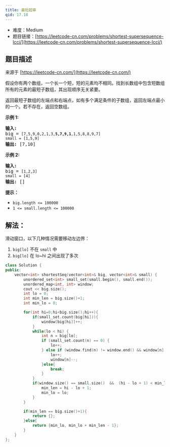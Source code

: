 ```yaml
---
title: 最短超串
qid: 17.18
---
```



- 难度：Medium
- 题目链接：[https://leetcode-cn.com/problems/shortest-supersequence-lcci/](https://leetcode-cn.com/problems/shortest-supersequence-lcci/)


## 题目描述

来源于 [https://leetcode-cn.com/](https://leetcode-cn.com/)

<p>假设你有两个数组，一个长一个短，短的元素均不相同。找到长数组中包含短数组所有的元素的最短子数组，其出现顺序无关紧要。</p>

<p>返回最短子数组的左端点和右端点，如有多个满足条件的子数组，返回左端点最小的一个。若不存在，返回空数组。</p>

<p><strong>示例 1:</strong></p>

<pre><strong>输入:</strong>
big = <code>[7,5,9,0,2,1,3,<strong>5,7,9,1</strong>,1,5,8,8,9,7]
small = [1,5,9]</code>
<strong>输出: </strong>[7,10]</pre>

<p><strong>示例 2:</strong></p>

<pre><strong>输入:</strong>
big = <code>[1,2,3]
small = [4]</code>
<strong>输出: </strong>[]</pre>

<p><strong>提示：</strong></p>

<ul>
	<li><code>big.length&nbsp;&lt;= 100000</code></li>
	<li><code>1 &lt;= small.length&nbsp;&lt;= 100000</code></li>
</ul>


## 解法：

滑动窗口，以下几种情况需要移动左边界：

1. `big[lo]` 不在 `small` 中
2. `big[lo]` 在 lo~hi 之间出现了多次

```c++
class Solution {
public:
    vector<int> shortestSeq(vector<int>& big, vector<int>& small) {
        unordered_set<int> small_set(small.begin(), small.end());
        unordered_map<int, int> window;
        cout << big.size();
        int lo = 0;
        int min_len = big.size()+1;
        int min_lo = 0;

        for(int hi=0;hi<big.size();hi++){
            if(small_set.count(big[hi])){
                window[big[hi]]++;
            }
            while(lo < hi) {
                int n = big[lo];
                if (small_set.count(n) == 0) {
                    lo++;
                } else if (window.find(n) != window.end() && window[n] > 1) {
                    lo++;
                    window[n]--;
                }else{
                    break;
                }
            }
            if(window.size() == small.size()  &&  (hi - lo + 1) < min_len){
                min_len = hi - lo + 1;
                min_lo = lo;
            }
        }

        if(min_len == big.size()+1){
            return {};
        }else{
            return {min_lo, min_lo + min_len - 1};
        }
    }
};
```